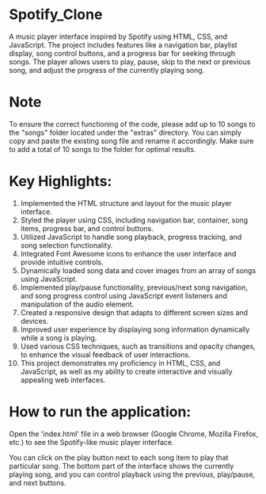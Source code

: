 # Spotify_Clone
A music player interface inspired by Spotify using HTML, CSS, and JavaScript. The project includes features like a navigation bar, playlist display, song control buttons, and a progress bar for seeking through songs. The player allows users to play, pause, skip to the next or previous song, and adjust the progress of the currently playing song. 

# Note
To ensure the correct functioning of the code, please add up to 10 songs to the "songs" folder located under the "extras" directory. You can simply copy and paste the existing song file and rename it accordingly. Make sure to add a total of 10 songs to the folder for optimal results.

# Key Highlights:
1. Implemented the HTML structure and layout for the music player interface.
2. Styled the player using CSS, including navigation bar, container, song items, progress bar, and control buttons.
3. Utilized JavaScript to handle song playback, progress tracking, and song selection functionality.
4. Integrated Font Awesome icons to enhance the user interface and provide intuitive controls.
5. Dynamically loaded song data and cover images from an array of songs using JavaScript.
6. Implemented play/pause functionality, previous/next song navigation, and song progress control using JavaScript event listeners and manipulation of the audio element.
7. Created a responsive design that adapts to different screen sizes and devices.
8. Improved user experience by displaying song information dynamically while a song is playing.
9. Used various CSS techniques, such as transitions and opacity changes, to enhance the visual feedback of user interactions.
10. This project demonstrates my proficiency in HTML, CSS, and JavaScript, as well as my ability to create interactive and visually appealing web interfaces.

# How to run the application:
Open the 'index.html' file in a web browser (Google Chrome, Mozilla Firefox, etc.) to see the Spotify-like music player interface.

You can click on the play button next to each song item to play that particular song. The bottom part of the interface shows the currently playing song, and you can control playback using the previous, play/pause, and next buttons.
